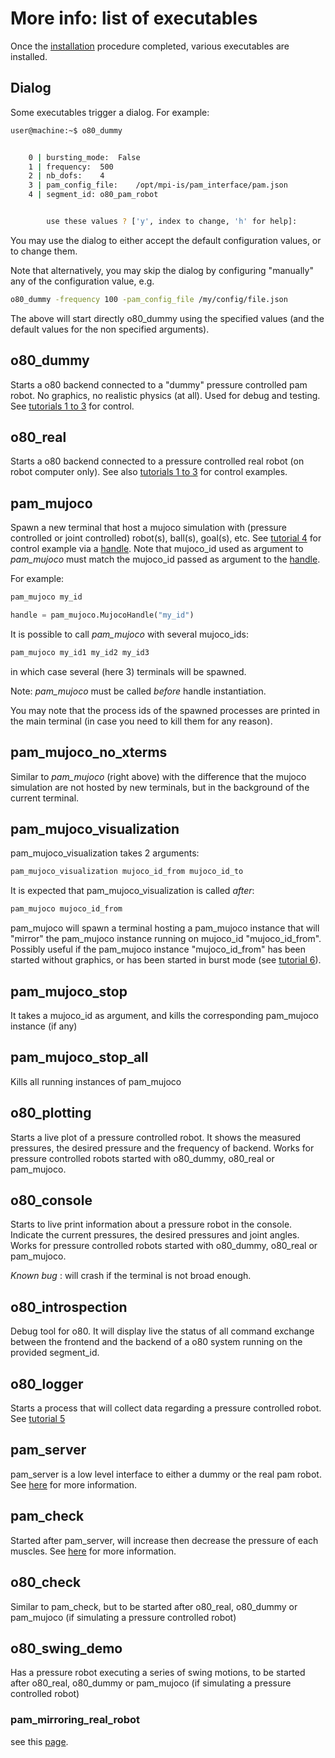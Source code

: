 # More info: list of executables

Once the [installation](A1_overview_and_installation.html) procedure completed, various executables are installed.

## Dialog

Some executables trigger a dialog.
For example:

```bash
user@machine:~$ o80_dummy 


	0 | bursting_mode:	False
	1 | frequency:	500
	2 | nb_dofs:	4
	3 | pam_config_file:	/opt/mpi-is/pam_interface/pam.json
	4 | segment_id:	o80_pam_robot


		use these values ? ['y', index to change, 'h' for help]:
```

You may use the dialog to either accept the default configuration values, or to change them.

Note that alternatively, you may skip the dialog by configuring "manually" any of the configuration value, e.g.

```bash
o80_dummy -frequency 100 -pam_config_file /my/config/file.json
```

The above will start directly o80_dummy using the specified values (and the default values for the non specified arguments).

## o80_dummy

Starts a o80 backend connected to a "dummy" pressure controlled pam robot. No graphics, no realistic physics (at all). Used for debug and testing. See [tutorials 1 to 3](B2_tutorial1.html) for control.

## o80_real

Starts a o80 backend connected to a pressure controlled real robot (on robot computer only).
See also [tutorials 1 to 3](B2_tutorial1.html) for control examples.

## pam_mujoco

Spawn a new terminal that host a mujoco simulation with (pressure controlled or joint controlled) robot(s), ball(s), goal(s), etc.
See [tutorial 4](B5_tutorial4.html) for control example via a [handle](C1_handle.html).
Note that mujoco_id used as argument to *pam_mujoco* must match the mujoco_id passed as argument to the [handle](C1_handle.html).

For example:

```bash
pam_mujoco my_id
```

```python
handle = pam_mujoco.MujocoHandle("my_id")
```

It is possible to call *pam_mujoco* with several mujoco_ids:

```bash
pam_mujoco my_id1 my_id2 my_id3
```

in which case several (here 3) terminals will be spawned.

Note: *pam_mujoco* must be called *before* handle instantiation.

You may note that the process ids of the spawned processes are printed in the main terminal (in case you need to kill them for any reason).

## pam_mujoco_no_xterms

Similar to *pam_mujoco* (right above) with the difference that the mujoco simulation are not hosted by new terminals, but in the background of the current terminal.

## pam_mujoco_visualization

pam_mujoco_visualization takes 2 arguments:

```bash
pam_mujoco_visualization mujoco_id_from mujoco_id_to
```

It is expected that pam_mujoco_visualization is called *after*:

```bash
pam_mujoco mujoco_id_from
```

pam_mujoco will spawn a terminal hosting a pam_mujoco instance that will "mirror" the pam_mujoco instance running on mujoco_id "mujoco_id_from". Possibly useful if the pam_mujoco instance "mujoco_id_from" has been started without graphics, or has been started in burst mode (see [tutorial 6](B7_tutorial6.html)).

## pam_mujoco_stop

It takes a mujoco_id as argument, and kills the corresponding pam_mujoco instance (if any)

## pam_mujoco_stop_all

Kills all running instances of pam_mujoco

## o80_plotting

Starts a live plot of a pressure controlled robot. It shows the measured pressures, the desired pressure and the frequency of backend.
Works for pressure controlled robots started with o80_dummy, o80_real or pam_mujoco.

## o80_console

Starts to live print information about a pressure robot in the console. Indicate the current pressures, the desired pressures and joint angles. Works for pressure controlled robots started with o80_dummy, o80_real or pam_mujoco.

*Known bug* : will crash if the terminal is not broad enough.

## o80_introspection

Debug tool for o80. It will display live the status of all command exchange between the frontend and the backend of a o80 system running on the provided segment_id.

## o80_logger

Starts a process that will collect data regarding a pressure controlled robot. See [tutorial 5](B6_tutorial5.html)

## pam_server

pam_server is a low level interface to either a dummy or the real pam robot. See [here](C2_real_robot.html) for more information.

## pam_check

Started after pam_server, will increase then decrease the pressure of each muscles. See [here](C2_real_robot.html) for more information.

## o80_check

Similar to pam_check, but to be started after o80_real, o80_dummy or pam_mujoco (if simulating a pressure controlled robot)

## o80_swing_demo

Has a pressure robot executing a series of swing motions, to be started after o80_real, o80_dummy or pam_mujoco (if simulating a pressure controlled robot)

### pam_mirroring_real_robot

see this [page](C4_mirroring.html).